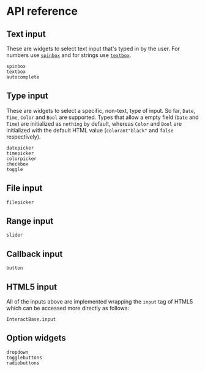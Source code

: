 # API reference

## Text input

These are widgets to select text input that's typed in by the user. For numbers use [`spinbox`](@ref) and for strings use [`textbox`](@ref).

```@docs
spinbox
textbox
autocomplete
```

## Type input

These are widgets to select a specific, non-text, type of input. So far, `Date`, `Time`, `Color` and `Bool` are supported. Types that allow a empty field (`Date` and `Time`) are initialized as `nothing` by default, whereas `Color` and `Bool` are initialized with the default HTML value (`colorant"black"` and `false` respectively).

```@docs
datepicker
timepicker
colorpicker
checkbox
toggle
```

## File input

```@docs
filepicker
```

## Range input

```@docs
slider
```

## Callback input

```@docs
button
```
## HTML5 input

All of the inputs above are implemented wrapping the `input` tag of HTML5 which can be accessed more directly as follows:

```@docs
InteractBase.input
```

## Option widgets

```@docs
dropdown
togglebuttons
radiobuttons
```
